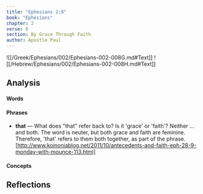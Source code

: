 ```yaml
---
title: "Ephesians 2:8"
book: "Ephesians"
chapter: 2
verse: 8
section: By Grace Through Faith
author: Apostle Paul
---
```

![[/Greek/Ephesians/002/Ephesians-002-008G.md#Text]]
![[/Hebrew/Ephesians/002/Ephesians-002-008H.md#Text]]

## Analysis

#### Words

#### Phrases
- **that** — What does "that" refer back to?  Is it 'grace' or 'faith'?  Neither ... and both.  The word is neuter, but both grace and faith are feminine.  Therefore, 'that' refers to them both together, as part of the phrase.[http://www.koinoniablog.net/2011/10/antecedents-and-faith-eph-28-9-monday-with-mounce-113.html]

#### Concepts

## Reflections
